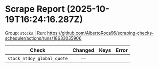 # Scrape Report (2025-10-19T16:24:16.287Z)

Group: `stocks`  |  Run: https://github.com/AlbertoRoca96/scraping-checks-scheduler/actions/runs/18633035906

| Check | Changed | Keys | Error |
|---|:---:|:--|:--|
| `stock_ntdoy_global_quote` | — |  |  |
